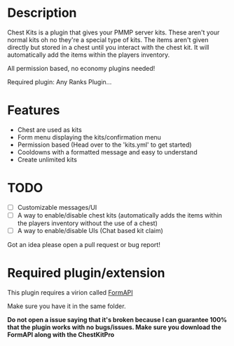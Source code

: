 # Description
Chest Kits is a plugin that gives your PMMP server kits. These aren't your normal kits oh no they're a special type of kits. The items aren't given directly but stored in a chest until you interact with the chest kit. It will automatically add the items within the players inventory.

All permission based, no economy plugins needed!

Required plugin: Any Ranks Plugin...

# Features
- Chest are used as kits
- Form menu displaying the kits/confirmation menu
- Permission based (Head over to the 'kits.yml' to get started)
- Cooldowns with a formatted message and easy to understand
- Create unlimited kits

# TODO
- [ ] Customizable messages/UI
- [ ] A way to enable/disable chest kits (automatically adds the items within the players inventory without the use of a chest)
- [ ] A way to enable/disable UIs (Chat based kit claim)

Got an idea please open a pull request or bug report!

# Required plugin/extension
This plugin requires a virion called [FormAPI](https://poggit.pmmp.io/ci/jojoe77777/FormAPI/libFormAPI)

Make sure you have it in the same folder.

**Do not open a issue saying that it's broken because I can guarantee 100% that the plugin works with no bugs/issues. Make sure you download the FormAPI along with the ChestKitPro**

